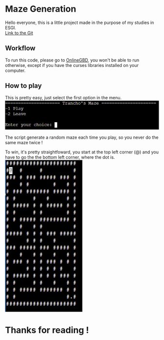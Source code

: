 # Maze Generation

Hello everyone, this is a little project made in the purpose of my studies in ESGI.\
[Link to the Git](https://github.com/jordan95v/maze_c)

## Workflow

To run this code, please go to [OnlineGBD](https://www.onlinegdb.com/), you won't be able to run otherwise, except if you have the curses libraries installed on your computer.

## How to play

This is pretty easy, just select the first option in the menu.\
![image_menu](./Capture.PNG)

The script generate a random maze each time you play, so you never do the same maze twice !

To win, it's pretty straightfoward, you start at the top left corner (@) and you have to go the the bottom left corner, where the dot is.\
![maze_img](./Capture2.PNG)

# Thanks for reading !
